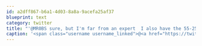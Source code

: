 ```yaml
---
id: a2dff867-b6a1-4d03-8a8a-9acefa25af37
blueprint: text
category: twitter
title: "'@MR0BS sure, but I'm far from an expert  I also have the 55-250mm if you don't have that already."
caption: '<span class="username username_linked">@<a href="https://twitter.com/MR0BS" title="BADER">MR0BS</a></span> sure, but I''m far from an expert  I also have the 55-250mm if you don''t have that already.'
---
```

